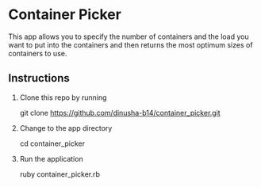 Container Picker
====================

This app allows you to specify the number of containers and the load you want to
put into the containers and then returns the most optimum sizes of containers to use.

## Instructions

1. Clone this repo by running

    git clone https://github.com/dinusha-b14/container_picker.git

2. Change to the app directory

    cd container_picker

3. Run the application

    ruby container_picker.rb
